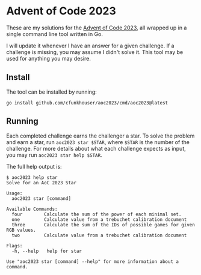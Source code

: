 # Advent of Code 2023

These are my solutions for the [Advent of Code
2023](https://adventofcode.com/2023), all wrapped up in a single command line
tool written in Go.

I will update it whenever I have an answer for a given challenge. If a challenge
is missing, you may assume I didn't solve it. This tool may be used for anything
you may desire.

## Install

The tool can be installed by running:

`go install github.com/cfunkhouser/aoc2023/cmd/aoc2023@latest`

## Running

Each completed challenge earns the challenger a star. To solve the problem and
earn a star, run `aoc2023 star $STAR`, where `$STAR` is the number of the
challenge. For more details about what each challenge expects as input, you may
run `aoc2023 star help $STAR`.

The full help output is:

```
$ aoc2023 help star
Solve for an AoC 2023 Star

Usage:
  aoc2023 star [command]

Available Commands:
  four        Calculate the sum of the power of each minimal set.
  one         Calculate value from a trebuchet calibration document
  three       Calculate the sum of the IDs of possible games for given RGB values.
  two         Calculate value from a trebuchet calibration document

Flags:
  -h, --help   help for star

Use "aoc2023 star [command] --help" for more information about a command.
```